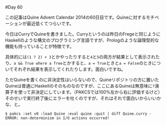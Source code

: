 #Day 60

この記事はQuine Advent Calendar 2014の60日目です。Quineに対するモチベーションが最近低くてつらいです。

今日はCurryでQuineを書きました。Curryというのは昨日のFregeと同じようにHaskellのような構文のプログラミング言語ですが、Prologのような論理型的な機能も持っていることが特徴です。

具体的には`(1 ? 2) + 3`とかやったりすると`4`と`5`の両方が結果として表示されたり、`a && True where a free`とかすると、`a = True`ときと`a = False`のときについてそれぞれ結果を表示してくれたりします。面白いですね。

ただQuineを書くのに非決定性はいらないので、Quineリポジトリの方に置いたQuineは普通にHaskellのそのものなのですが、ここにあるQuineは無意味に`?`演算子を使って非決定にしています。（PAKCSでは100%左から右に評価するけど）そのせいで実行終了後にエラーを吐くのですが、それはそれで面白いからいいかな、と。

```console
$ pakcs :set v0 :load Quine :eval quine :quit | diff Quine.curry -
ERROR: non-determinism in I/O actions occurred!
```
